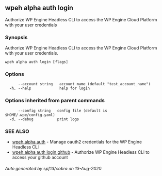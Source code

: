 ## wpeh alpha auth login

Authorize WP Engine Headless CLI to access the WP Engine Cloud Platform with your user credentials

### Synopsis

Authorize WP Engine Headless CLI to access the WP Engine Cloud Platform with your user credentials.

```
wpeh alpha auth login [flags]
```

### Options

```
      --account string   account name (default "test_account_name")
  -h, --help             help for login
```

### Options inherited from parent commands

```
      --config string   config file (default is $HOME/.wpe/config.yaml)
  -d, --debug           print logs
```

### SEE ALSO

* [wpeh alpha auth](wpeh_alpha_auth.md)	 - Manage oauth2 credentials for the WP Engine Headless CLI
* [wpeh alpha auth login github](wpeh_alpha_auth_login_github.md)	 - Authorize WP Engine Headless CLI to access your github account

###### Auto generated by spf13/cobra on 13-Aug-2020
